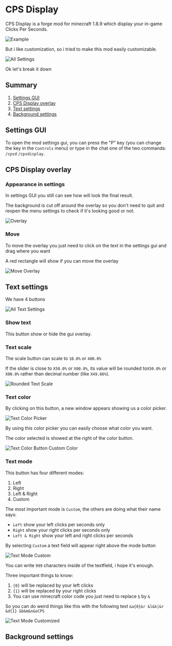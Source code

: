 # CPS Display

CPS Display is a forge mod for minecraft 1.8.9 which display your in-game Clicks Per Seconds.

![Example](demo_imgs/example.png "Example")

But i like customization, so i tried to make this mod easily customizable.

![All Settings](demo_imgs/all_settings.png)

Ok let's break it down

## Summary

1. [Settings GUI](#Settings-GUI)
2. [CPS Display overlay](#CPS-Display-overlay)
3. [Text settings](#Text-settings)
2. [Background settings](#Background-settings)

## Settings GUI

To open the mod settings gui, you can press the "P" key (you can change the key in the `Controls` menu) or type in the chat one of the two commands: `/cpsd` `/cpsdisplay`.

## CPS Display overlay

### Appearance in settings

In settings GUI you still can see how will look the final result.

The background is cut off around the overlay so you don't need to quit and reopen the menu settings to check if it's looking good or not.

![Overlay](demo_imgs/gui_overlay.png)

### Move

To move the overlay you just need to click on the text in the settings gui and drag where you want

A red rectangle will show if you can move the overlay

![Move Overlay](demo_imgs/move_overlay.png)

## Text settings

We have 4 buttons

![All Text Settings](demo_imgs/text_settings.png)

### Show text

This button show or hide the gui overlay.

### Text scale

The scale button can scale to `10.0%` or `400.0%`

If the slider is close to `X50.0%` or `X00.0%`, its value will be rounded to`X50.0%` or `X00.0%` rather than decimal number (like `X49.86%`).

![Rounded Text Scale](demo_imgs/text_settings_scale_150.png)

### Text color

By clicking on this button, a new window appears showing us a color picker.

![Text Color Picker](demo_imgs/text_settings_colorpicker.png)

By using this color picker you can easily choose what color you want.

The color selected is showed at the right of the color button.

![Text Color Button Custom Color](demo_imgs/text_settings_colorbutton_with_custom_color.png)

### Text mode

This button has four different modes:
1. Left
2. Right
3. Left & Right
4. Custom

The most important mode is `Custom`, the others are doing what their name says:

- `Left` show your left clicks per seconds only
- `Right` show your right clicks per seconds only
- `Left & Right` show your left and right clicks per seconds

By selecting `Custom` a text field will appear right above the mode button

![Text Mode Custom](demo_imgs/text_settings_mode_custom.png)

You can write `999` characters inside of the textfield, i hope it's enough.

Three important things to know:
1. `{0}` will be replaced by your left clicks
2. `{1}` will be replaced by your right clicks
3. You can use minecraft color code you just need to replace `§` by `&`

So you can do weird things like this with the following text `&a{0}&r &l&k|&r &d{1} &b&m&n&oCPS`

![Text Mode Customized](demo_imgs/text_settings_mode_customized.png)

## Background settings